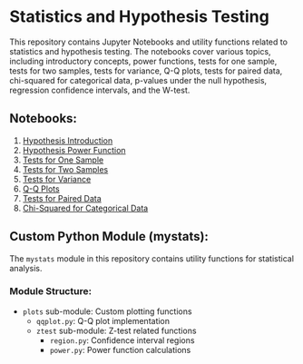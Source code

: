 # Statistics and Hypothesis Testing

This repository contains Jupyter Notebooks and utility functions related to statistics and hypothesis testing. The notebooks cover various topics, including introductory concepts, power functions, tests for one sample, tests for two samples, tests for variance, Q-Q plots, tests for paired data, chi-squared for categorical data, p-values under the null hypothesis, regression confidence intervals, and the W-test.

## Notebooks:

1. [Hypothesis Introduction](./1.%20Hypothesis%20intro.ipynb)
2. [Hypothesis Power Function](./2.%20Hypothesis%20power%20function.ipynb)
3. [Tests for One Sample](./3.%20Tests%20for%20One%20Sample.ipynb)
4. [Tests for Two Samples](./4.%20Tests%20for%20Two%20Samples.ipynb)
5. [Tests for Variance](./5.%20Tests%20for%20Variance.ipynb)
6. [Q-Q Plots](./6.%20Q-Q%20plots.ipynb)
7. [Tests for Paired Data](./7.%20Tests%20for%20paired%20data.ipynb)
8. [Chi-Squared for Categorical Data](./8.%20Chi%20squared%20for%20categorical%20data.ipynb)

## Custom Python Module (mystats):

The `mystats` module in this repository contains utility functions for statistical analysis.

### Module Structure:

- `plots` sub-module: Custom plotting functions
  - `qqplot.py`: Q-Q plot implementation
  - `ztest` sub-module: Z-test related functions
    - `region.py`: Confidence interval regions
    - `power.py`: Power function calculations


